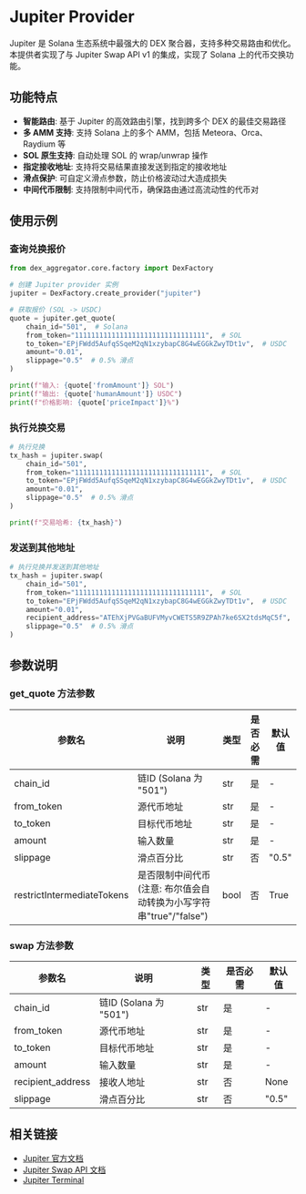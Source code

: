 # Jupiter Provider

Jupiter 是 Solana 生态系统中最强大的 DEX 聚合器，支持多种交易路由和优化。本提供者实现了与 Jupiter Swap API v1 的集成，实现了 Solana 上的代币交换功能。

## 功能特点

- **智能路由**: 基于 Jupiter 的高效路由引擎，找到跨多个 DEX 的最佳交易路径
- **多 AMM 支持**: 支持 Solana 上的多个 AMM，包括 Meteora、Orca、Raydium 等
- **SOL 原生支持**: 自动处理 SOL 的 wrap/unwrap 操作
- **指定接收地址**: 支持将交易结果直接发送到指定的接收地址
- **滑点保护**: 可自定义滑点参数，防止价格波动过大造成损失
- **中间代币限制**: 支持限制中间代币，确保路由通过高流动性的代币对

## 使用示例

### 查询兑换报价

```python
from dex_aggregator.core.factory import DexFactory

# 创建 Jupiter provider 实例
jupiter = DexFactory.create_provider("jupiter")

# 获取报价 (SOL -> USDC)
quote = jupiter.get_quote(
    chain_id="501",  # Solana
    from_token="11111111111111111111111111111111",  # SOL
    to_token="EPjFWdd5AufqSSqeM2qN1xzybapC8G4wEGGkZwyTDt1v",  # USDC
    amount="0.01",
    slippage="0.5"  # 0.5% 滑点
)

print(f"输入: {quote['fromAmount']} SOL")
print(f"输出: {quote['humanAmount']} USDC")
print(f"价格影响: {quote['priceImpact']}%")
```

### 执行兑换交易

```python
# 执行兑换
tx_hash = jupiter.swap(
    chain_id="501",
    from_token="11111111111111111111111111111111",  # SOL
    to_token="EPjFWdd5AufqSSqeM2qN1xzybapC8G4wEGGkZwyTDt1v",  # USDC
    amount="0.01",
    slippage="0.5"  # 0.5% 滑点
)

print(f"交易哈希: {tx_hash}")
```

### 发送到其他地址

```python
# 执行兑换并发送到其他地址
tx_hash = jupiter.swap(
    chain_id="501",
    from_token="11111111111111111111111111111111",  # SOL
    to_token="EPjFWdd5AufqSSqeM2qN1xzybapC8G4wEGGkZwyTDt1v",  # USDC
    amount="0.01",
    recipient_address="ATEhXjPVGaBUFVMyvCWETS5R9ZPAh7ke6SX2tdsMqC5f",  # 接收人地址
    slippage="0.5"  # 0.5% 滑点
)
```

## 参数说明

### get_quote 方法参数

| 参数名 | 说明 | 类型 | 是否必需 | 默认值 |
|--------|------|------|----------|--------|
| chain_id | 链ID (Solana 为 "501") | str | 是 | - |
| from_token | 源代币地址 | str | 是 | - |
| to_token | 目标代币地址 | str | 是 | - |
| amount | 输入数量 | str | 是 | - |
| slippage | 滑点百分比 | str | 否 | "0.5" |
| restrictIntermediateTokens | 是否限制中间代币 (注意: 布尔值会自动转换为小写字符串"true"/"false") | bool | 否 | True |

### swap 方法参数

| 参数名 | 说明 | 类型 | 是否必需 | 默认值 |
|--------|------|------|----------|--------|
| chain_id | 链ID (Solana 为 "501") | str | 是 | - |
| from_token | 源代币地址 | str | 是 | - |
| to_token | 目标代币地址 | str | 是 | - |
| amount | 输入数量 | str | 是 | - |
| recipient_address | 接收人地址 | str | 否 | None |
| slippage | 滑点百分比 | str | 否 | "0.5" |

## 相关链接

- [Jupiter 官方文档](https://docs.jup.ag/)
- [Jupiter Swap API 文档](https://dev.jup.ag/docs/api/swap-api/quote)
- [Jupiter Terminal](https://terminal.jup.ag/) 